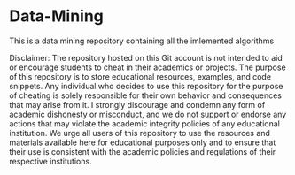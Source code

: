 # Data-Mining
This is a data mining repository containing all the imlemented algorithms


Disclaimer: The repository hosted on this Git account is not intended to aid or encourage students to cheat in their academics or projects. The purpose of this repository is to store educational resources, examples, and code snippets. Any individual who decides to use this repository for the purpose of cheating is solely responsible for their own behavior and consequences that may arise from it. I strongly discourage and condemn any form of academic dishonesty or misconduct, and we do not support or endorse any actions that may violate the academic integrity policies of any educational institution. We urge all users of this repository to use the resources and materials available here for educational purposes only and to ensure that their use is consistent with the academic policies and regulations of their respective institutions.
